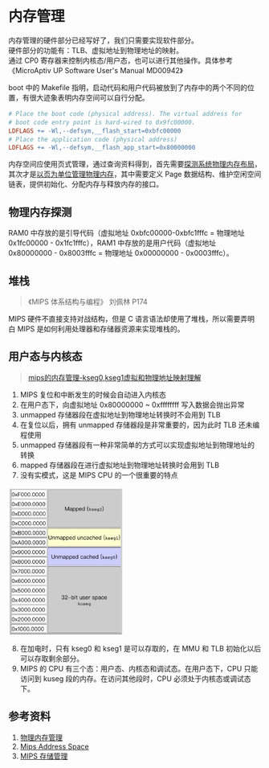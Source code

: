 # 内存管理

内存管理的硬件部分已经写好了，我们只需要实现软件部分。  
硬件部分的功能有：TLB、虚拟地址到物理地址的映射。  
通过 CP0 寄存器来控制内核态/用户态，也可以进行其他操作。具体参考《MicroAptiv UP Software User's Manual MD00942》

boot 中的 Makefile 指明，启动代码和用户代码被放到了内存中的两个不同的位置，有很大迹象表明内存空间可以自行分配。
```makefile
# Place the boot code (physical address). The virtual address for
# boot code entry point is hard-wired to 0x9fc00000.
LDFLAGS += -Wl,--defsym,__flash_start=0xbfc00000
# Place the application code (physical address)
LDFLAGS += -Wl,--defsym,__flash_app_start=0x80000000
```

内存空间应使用页式管理，通过查询资料得到，首先需要[探测系统物理内存布局](https://chyyuu.gitbooks.io/ucore_os_docs/content/lab2/lab2_3_3_2_search_phymem_layout.html)，其次才是[以页为单位管理物理内存](https://chyyuu.gitbooks.io/ucore_os_docs/content/lab2/lab2_3_3_3_phymem_pagelevel.html)，其中需要定义 Page 数据结构、维护空闲空间链表，提供初始化、分配内存与释放内存的接口。

## 物理内存探测

RAM0 中存放的是引导代码（虚拟地址 0xbfc00000-0xbfc1fffc = 物理地址 0x1fc00000 - 0x1fc1fffc），RAM1 中存放的是用户代码（虚拟地址 0x80000000 - 0x8003fffc = 物理地址 0x00000000 - 0x0003fffc）。

## 堆栈

> 《MIPS 体系结构与编程》 刘佩林 P174

MIPS 硬件不直接支持对战结构，但是 C 语言语法却使用了堆栈，所以需要弄明白 MIPS 是如何利用处理器和存储器资源来实现堆栈的。

## 用户态与内核态

> [mips的内存管理-kseg0,kseg1虚拟和物理地址映射理解](http://blog.chinaunix.net/uid-20564848-id-74683.html)

1. MIPS 复位和中断发生的时候会自动进入内核态  
2. 在用户态下，向虚拟地址 0x80000000 ~ 0xffffffff 写入数据会抛出异常  
3. unmapped 存储器段在虚拟地址到物理地址转换时不会用到 TLB  
4. 在复位以后，拥有 unmapped 存储器段是非常重要的，因为此时 TLB 还未编程使用  
5. unmapped 存储器段有一种非常简单的方式可以实现虚拟地址到物理地址的转换  
6. mapped 存储器段在进行虚拟地址到物理地址转换时会用到 TLB
7. 没有实模式，这是 MIPS CPU 的一个很重要的特点


<!-- ![内存布局](fig/内存布局.png) -->
<img src="fig/内存布局.png" width = "230" div align=center />

8. 在加电时，只有 kseg0 和 kseg1 是可以存取的，在 MMU 和 TLB 初始化以后可以存取剩余部分。
9. MIPS 的 CPU 有三个态：用户态、内核态和调试态。在用户态下，CPU 只能访问到 kuseg 段的内存。在访问其他段时，CPU 必须处于内核态或调试态下。

## 参考资料

1. [物理内存管理](https://chyyuu.gitbooks.io/ucore_os_docs/content/lab2.html)
2. [Mips Address Space](http://www.johnloomis.org/microchip/pic32/memory/memory.html)
3. [MIPS 存储管理](http://imgtec.eetrend.com/d6-imgtec/article/2014-02/1291.html)